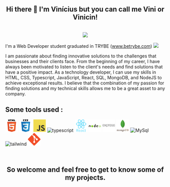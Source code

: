 
<div align="center"> 
 <h2>Hi there 👋 I'm Vinícius but you can call me Vini or Vinicin!</h2>
</div>
 <br/>
<div align="center">
 <img src="https://media1.giphy.com/media/dUNNnf1vwvhRuGCBMb/giphy.gif?cid=ecf05e473p8jjttfiwz3s79axsmb7li86hbydsrojfze0axa&rid=giphy.gif&ct=g"  width="500"  />
</div>
</p>

I'm a Web Developer student graduated in TRYBE (www.betrybe.com)
<img src="https://media2.giphy.com/media/v0pjPifNejWspnnrJj/200w.webp" width="50"> 

I am passionate about finding innovative solutions to the challenges that businesses and their clients face. From the beginning of my career, I have always been motivated to listen to the client's needs and find solutions that have a positive impact. As a technology developer, I can use my skills in HTML, CSS, Typescript, JavaScript, React, SQL, MongoDB, and NodeJS to achieve exceptional results. I believe that the combination of my passion for finding solutions and my technical skills allows me to be a great asset to any company.
</p>

## Some tools used :

<p align="left">
<img src="https://raw.githubusercontent.com/devicons/devicon/master/icons/html5/html5-original-wordmark.svg" alt="html5" width="40" height="40"/> 
<img src="https://raw.githubusercontent.com/devicons/devicon/master/icons/css3/css3-original-wordmark.svg" alt="css3" width="40" height="40"/> 
<img src="https://raw.githubusercontent.com/devicons/devicon/master/icons/javascript/javascript-original.svg" alt="javascript" width="40" height="40"/>
<img src="https://upload.wikimedia.org/wikipedia/commons/4/4c/Typescript_logo_2020.svg" alt="typescript" width="40" height="40"/>
<img src="https://raw.githubusercontent.com/devicons/devicon/master/icons/react/react-original-wordmark.svg" alt="react" width="40" height="40"/> 
<img src="https://raw.githubusercontent.com/devicons/devicon/master/icons/nodejs/nodejs-original-wordmark.svg" alt="nodejs" width="40" height="40"/>
<img src="https://raw.githubusercontent.com/devicons/devicon/master/icons/express/express-original-wordmark.svg" alt="express" width="40" height="40"/> 
<img src="https://raw.githubusercontent.com/devicons/devicon/master/icons/mongodb/mongodb-original-wordmark.svg" alt="mongodb" width="40" height="40"/>
<img src="https://marcas-logos.net/wp-content/uploads/2020/11/MySQL-logo-600x400.png" alt="MySql" width="40" height="40"/> 
<img src="https://upload.wikimedia.org/wikipedia/commons/d/d5/Tailwind_CSS_Logo.svg" alt="tailwind" width="40" height="40"/> 
<img src="https://raw.githubusercontent.com/devicons/devicon/master/icons/git/git-original.svg" alt="git" width="40" height="40"/> 


</p> 
<br/>
<h2 align="center">So welcome and feel free to get to know some of my projects.</h2>
<br/>
</body>
